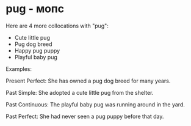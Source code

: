 # pug  - мопс




Here are 4 more collocations with "pug":

- Cute little pug
- Pug dog breed
- Happy pug puppy
- Playful baby pug

Examples:

Present Perfect:
She has owned a pug dog breed for many years.

Past Simple:
She adopted a cute little pug from the shelter.

Past Continuous:
The playful baby pug was running around in the yard.

Past Perfect:
She had never seen a pug puppy before that day.

